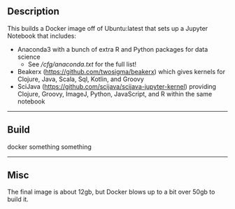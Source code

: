 ## Description
This builds a Docker image off of Ubuntu:latest that sets up a Jupyter Notebook that includes:
  * Anaconda3 with a bunch of extra R and Python packages for data science
    * See */cfg/anaconda.txt* for the full list!
  * Beakerx (https://github.com/twosigma/beakerx) which gives kernels for Clojure, Java, Scala, Sql, Kotlin, and Groovy
  * SciJava (https://github.com/scijava/scijava-jupyter-kernel) providing Clojure, Groovy, ImageJ, Python, JavaScript, and R within the same notebook

-----

## Build
docker something something

-----

## Misc
The final image is about 12gb, but Docker blows up to a bit over 50gb to build it.
